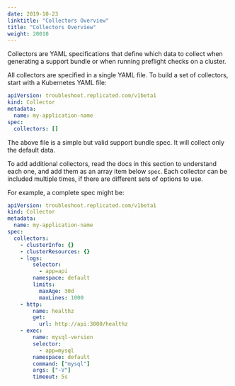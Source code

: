 ```yaml
---
date: 2019-10-23
linktitle: "Collectors Overview"
title: "Collectors Overview"
weight: 20010
---
```


Collectors are YAML specifications that define which data to collect when generating a support bundle or when running preflight checks on a cluster.

All collectors are specified in a single YAML file. To build a set of collectors, start with a Kubernetes YAML file:

```yaml
apiVersion: troubleshoot.replicated.com/v1beta1
kind: Collector
metadata:
  name: my-application-name
spec:
  collectors: []
```

The above file is a simple but valid support bundle spec. It will collect only the default data.

To add additional collectors, read the docs in this section to understand each one, and add them as an array item below `spec`. Each collector can be included multiple times, if there are different sets of options to use.

For example, a complete spec might be:

```yaml
apiVersion: troubleshoot.replicated.com/v1beta1
kind: Collector
metadata:
  name: my-application-name
spec:
  collectors:
    - clusterInfo: {}
    - clusterResources: {}
    - logs:
        selector:
          - app=api
        namespace: default
        limits:
          maxAge: 30d
          maxLines: 1000
    - http:
        name: healthz
        get:
          url: http://api:3000/healthz
    - exec:
        name: mysql-version
        selector:
          - app=mysql
        namespace: default
        command: ["mysql"]
        args: ["-V"]
        timeout: 5s
```
